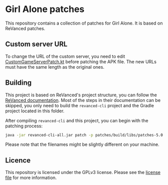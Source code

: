 # Girl Alone patches

This repository contains a collection of patches for Girl Alone. It is based on ReVanced patches.

## Custom server URL

To change the URL of the custom server, you need to edit [CustomGameServerPatch.kt](patches/src/main/kotlin/app/revanced/patches/girlalone/url/CustomGameServerPatch.kt) before patching the APK file.
The new URLs must have the same length as the original ones.
## Building

This project is based on ReVanced's project structure, you can follow the [ReVanced documentation](https://github.com/ReVanced/revanced-documentation). Most of the steps in their documentation can be skipped, you only need to build the `revanced-cli` project and the Gradle project located in this folder.

After compiling `revanced-cli` and this project, you can begin with the patching process:
```bash
java -jar revanced-cli-all.jar patch -p patches/build/libs/patches-5.0.0-dev.1.rvp -e "Use a custom game server" -o output.apk original_game.apk
```
Please note that the filenames might be slightly different on your machine.

## Licence

This repository is licensed under the GPLv3 license. Please see the [license file](LICENSE) for more information.

